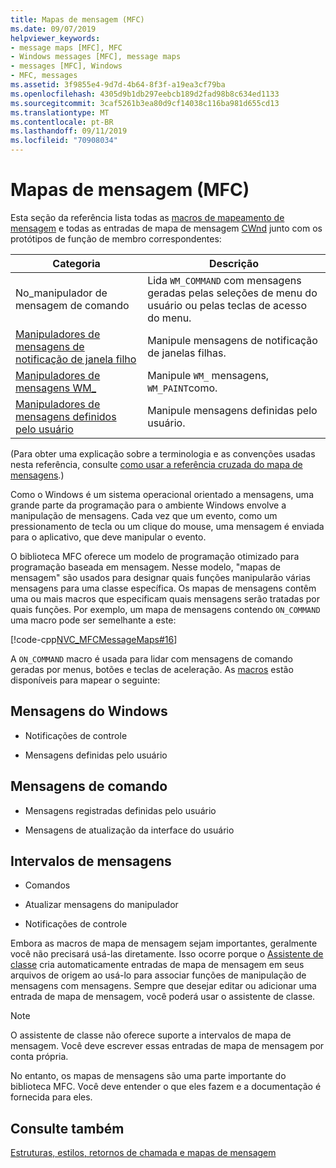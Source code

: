 ```yaml
---
title: Mapas de mensagem (MFC)
ms.date: 09/07/2019
helpviewer_keywords:
- message maps [MFC], MFC
- Windows messages [MFC], message maps
- messages [MFC], Windows
- MFC, messages
ms.assetid: 3f9855e4-9d7d-4b64-8f3f-a19ea3cf79ba
ms.openlocfilehash: 4305d9b1db297eebcb189d2fad98b8c634ed1133
ms.sourcegitcommit: 3caf5261b3ea80d9cf14038c116ba981d655cd13
ms.translationtype: MT
ms.contentlocale: pt-BR
ms.lasthandoff: 09/11/2019
ms.locfileid: "70908034"
---
```

# <a name="message-maps-mfc"></a>Mapas de mensagem (MFC)

Esta seção da referência lista todas as [macros de mapeamento de mensagem](../../mfc/reference/message-map-macros-mfc.md) e todas as entradas de mapa de mensagem [CWnd](../../mfc/reference/cwnd-class.md) junto com os protótipos de função de membro correspondentes:

|Categoria|Descrição|
|--------------|-----------------|
|No\_manipulador de mensagem de comando|Lida `WM_COMMAND` com mensagens geradas pelas seleções de menu do usuário ou pelas teclas de acesso do menu.|
|[Manipuladores de mensagens de notificação de janela filho](../../mfc/reference/child-window-notification-message-handlers.md)|Manipule mensagens de notificação de janelas filhas.|
|[Manipuladores de mensagens WM_](../../mfc/reference/handlers-for-wm-messages.md)|Manipule `WM_` mensagens, `WM_PAINT`como.|
|[Manipuladores de mensagens definidos pelo usuário](../../mfc/reference/user-defined-handlers.md)|Manipule mensagens definidas pelo usuário.|

(Para obter uma explicação sobre a terminologia e as convenções usadas nesta referência, consulte [como usar a referência cruzada do mapa de mensagens](../../mfc/reference/how-to-use-the-message-map-cross-reference.md).)

Como o Windows é um sistema operacional orientado a mensagens, uma grande parte da programação para o ambiente Windows envolve a manipulação de mensagens. Cada vez que um evento, como um pressionamento de tecla ou um clique do mouse, uma mensagem é enviada para o aplicativo, que deve manipular o evento.

O biblioteca MFC oferece um modelo de programação otimizado para programação baseada em mensagem. Nesse modelo, "mapas de mensagem" são usados para designar quais funções manipularão várias mensagens para uma classe específica. Os mapas de mensagens contêm uma ou mais macros que especificam quais mensagens serão tratadas por quais funções. Por exemplo, um mapa de mensagens contendo `ON_COMMAND` uma macro pode ser semelhante a este:

[!code-cpp[NVC_MFCMessageMaps#16](../../mfc/reference/codesnippet/cpp/message-maps-mfc_1.cpp)]

A `ON_COMMAND` macro é usada para lidar com mensagens de comando geradas por menus, botões e teclas de aceleração. As [macros](../../mfc/reference/message-map-macros-mfc.md) estão disponíveis para mapear o seguinte:

## <a name="windows-messages"></a>Mensagens do Windows

- Notificações de controle

- Mensagens definidas pelo usuário

## <a name="command-messages"></a>Mensagens de comando

- Mensagens registradas definidas pelo usuário

- Mensagens de atualização da interface do usuário

## <a name="ranges-of-messages"></a>Intervalos de mensagens

- Comandos

- Atualizar mensagens do manipulador

- Notificações de controle

Embora as macros de mapa de mensagem sejam importantes, geralmente você não precisará usá-las diretamente. Isso ocorre porque o [Assistente de classe](mfc-class-wizard.md) cria automaticamente entradas de mapa de mensagem em seus arquivos de origem ao usá-lo para associar funções de manipulação de mensagens com mensagens. Sempre que desejar editar ou adicionar uma entrada de mapa de mensagem, você poderá usar o assistente de classe.

> [!NOTE]
>  O assistente de classe não oferece suporte a intervalos de mapa de mensagem. Você deve escrever essas entradas de mapa de mensagem por conta própria.

No entanto, os mapas de mensagens são uma parte importante do biblioteca MFC. Você deve entender o que eles fazem e a documentação é fornecida para eles.

## <a name="see-also"></a>Consulte também

[Estruturas, estilos, retornos de chamada e mapas de mensagem](../../mfc/reference/structures-styles-callbacks-and-message-maps.md)
